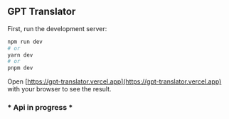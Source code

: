 ## GPT Translator

First, run the development server:

```bash
npm run dev
# or
yarn dev
# or
pnpm dev
```

Open [https://gpt-translator.vercel.app](https://gpt-translator.vercel.app) with your browser to see the result.

### * Api in progress *

